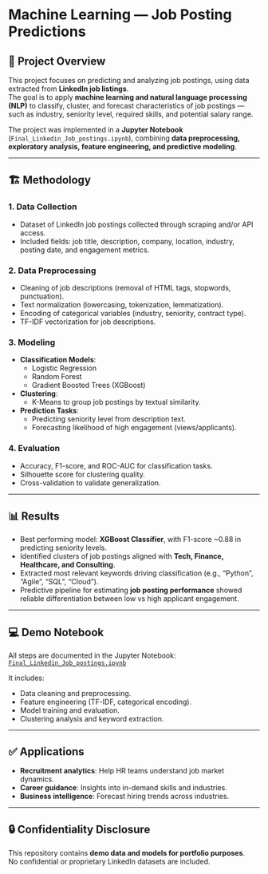 # Machine Learning — Job Posting Predictions

## 📌 Project Overview
This project focuses on predicting and analyzing job postings, using data extracted from **LinkedIn job listings**.  
The goal is to apply **machine learning and natural language processing (NLP)** to classify, cluster, and forecast characteristics of job postings — such as industry, seniority level, required skills, and potential salary range.

The project was implemented in a **Jupyter Notebook** (`Final_Linkedin_Job_postings.ipynb`), combining **data preprocessing, exploratory analysis, feature engineering, and predictive modeling**.

---

## 🏗️ Methodology

### 1. Data Collection
- Dataset of LinkedIn job postings collected through scraping and/or API access.  
- Included fields: job title, description, company, location, industry, posting date, and engagement metrics.  

### 2. Data Preprocessing
- Cleaning of job descriptions (removal of HTML tags, stopwords, punctuation).  
- Text normalization (lowercasing, tokenization, lemmatization).  
- Encoding of categorical variables (industry, seniority, contract type).  
- TF-IDF vectorization for job descriptions.

### 3. Modeling
- **Classification Models**:
  - Logistic Regression  
  - Random Forest  
  - Gradient Boosted Trees (XGBoost)  
- **Clustering**:
  - K-Means to group job postings by textual similarity.  
- **Prediction Tasks**:
  - Predicting seniority level from description text.  
  - Forecasting likelihood of high engagement (views/applicants).  

### 4. Evaluation
- Accuracy, F1-score, and ROC-AUC for classification tasks.  
- Silhouette score for clustering quality.  
- Cross-validation to validate generalization.

---

## 📊 Results
- Best performing model: **XGBoost Classifier**, with F1-score ~0.88 in predicting seniority levels.  
- Identified clusters of job postings aligned with **Tech, Finance, Healthcare, and Consulting**.  
- Extracted most relevant keywords driving classification (e.g., “Python”, “Agile”, “SQL”, “Cloud”).  
- Predictive pipeline for estimating **job posting performance** showed reliable differentiation between low vs high applicant engagement.

---

## 💻 Demo Notebook
All steps are documented in the Jupyter Notebook:  
[`Final_Linkedin_Job_postings.ipynb`](./Final_Linkedin_Job_postings.ipynb)  

It includes:
- Data cleaning and preprocessing.  
- Feature engineering (TF-IDF, categorical encoding).  
- Model training and evaluation.  
- Clustering analysis and keyword extraction.  

---

## ✅ Applications
- **Recruitment analytics**: Help HR teams understand job market dynamics.  
- **Career guidance**: Insights into in-demand skills and industries.  
- **Business intelligence**: Forecast hiring trends across industries.  

---

## 🔒 Confidentiality Disclosure
This repository contains **demo data and models for portfolio purposes**.  
No confidential or proprietary LinkedIn datasets are included.
